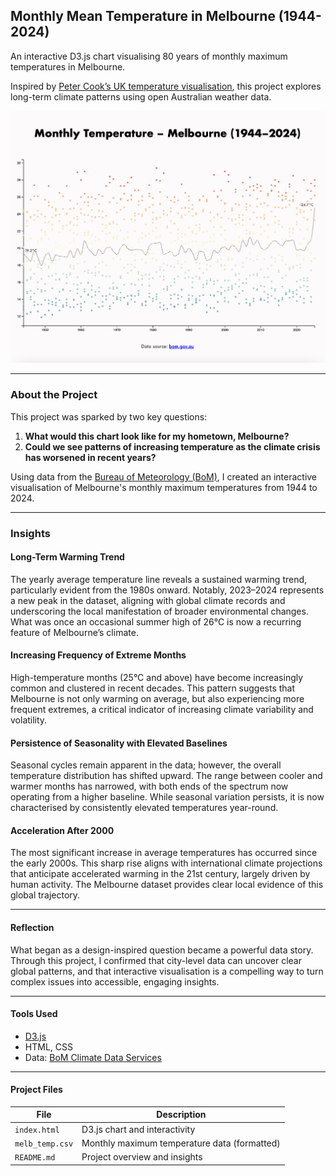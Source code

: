 ## Monthly Mean Temperature in Melbourne (1944-2024)

An interactive D3.js chart visualising 80 years of monthly maximum temperatures in Melbourne.

Inspired by [Peter Cook’s UK temperature visualisation](https://app.peterrcook.com/uktemp/), this project explores long-term climate patterns using open Australian weather data.

<p align="center">
  <img src="https://github.com/luciaplacidi/melbourne-temp/blob/main/graph.png" width="600"/>
</p>

---

### About the Project

This project was sparked by two key questions:

1. **What would this chart look like for my hometown, Melbourne?**  
2. **Could we see patterns of increasing temperature as the climate crisis has worsened in recent years?**

Using data from the [Bureau of Meteorology (BoM)](https://www.bom.gov.au/climate/data/), I created an interactive visualisation of Melbourne's monthly maximum temperatures from 1944 to 2024.

---

### Insights

#### Long-Term Warming Trend
The yearly average temperature line reveals a sustained warming trend, particularly evident from the 1980s onward. Notably, 2023–2024 represents a new peak in the dataset, aligning with global climate records and underscoring the local manifestation of broader environmental changes. What was once an occasional summer high of 26°C is now a recurring feature of Melbourne’s climate.

#### Increasing Frequency of Extreme Months
High-temperature months (25°C and above) have become increasingly common and clustered in recent decades. This pattern suggests that Melbourne is not only warming on average, but also experiencing more frequent extremes, a critical indicator of increasing climate variability and volatility.

#### Persistence of Seasonality with Elevated Baselines
Seasonal cycles remain apparent in the data; however, the overall temperature distribution has shifted upward. The range between cooler and warmer months has narrowed, with both ends of the spectrum now operating from a higher baseline. While seasonal variation persists, it is now characterised by consistently elevated temperatures year-round.

#### Acceleration After 2000  
The most significant increase in average temperatures has occurred since the early 2000s. This sharp rise aligns with international climate projections that anticipate accelerated warming in the 21st century, largely driven by human activity. The Melbourne dataset provides clear local evidence of this global trajectory.

---

#### Reflection  
What began as a design-inspired question became a powerful data story. Through this project, I confirmed that city-level data can uncover clear global patterns, and that interactive visualisation is a compelling way to turn complex issues into accessible, engaging insights.

---

#### Tools Used

- [D3.js](https://d3js.org/)
- HTML, CSS
- Data: [BoM Climate Data Services](https://www.bom.gov.au/climate/data/)

---

#### Project Files

| File | Description |
|------|-------------|
| `index.html` | D3.js chart and interactivity |
| `melb_temp.csv` | Monthly maximum temperature data (formatted) |
| `README.md` | Project overview and insights |
